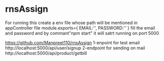 # rnsAssign

For running this create a env file whose path will be mentioned in appController file
module.exports={
    EMAIL:'',
    PASSWORD:''
}
fill the email and password and by commant"npm start" it will satrt running on port 5000


https://github.com/Manpreet110/rnsAssign
1-enpoint for test email
http://localhost:5000/api/user/signup
2-endpoint for sending on mail
http://localhost:5000/api/product/getbill

